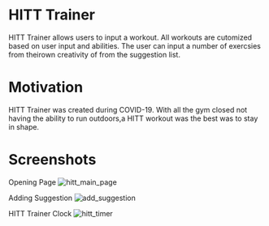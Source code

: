 # HITT Trainer

HITT Trainer allows users to input a workout. All workouts are cutomized based on user input and abilities. The user can input a number of exercsies from theirown creativity of from the suggestion list. 

# Motivation 
HITT Trainer was created during COVID-19. With all the gym closed not having the ability to run outdoors,a HITT workout was the best was to stay in shape. 

# Screenshots
Opening Page
![hitt_main_page](https://user-images.githubusercontent.com/38992646/77851988-2e192400-71aa-11ea-8e6c-bc01cba011bf.PNG)

Adding Suggestion
![add_suggestion](https://user-images.githubusercontent.com/38992646/77852257-a3392900-71ab-11ea-8976-7eba8674e116.PNG)

HITT Trainer Clock
![hitt_timer](https://user-images.githubusercontent.com/38992646/77852242-8f8dc280-71ab-11ea-9715-57d2544b52fb.PNG)
